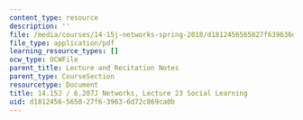 ```yaml
---
content_type: resource
description: ''
file: /media/courses/14-15j-networks-spring-2018/d1812456565027f639636d72c869ca0b_MIT14_15JS18_lec23.pdf
file_type: application/pdf
learning_resource_types: []
ocw_type: OCWFile
parent_title: Lecture and Recitation Notes
parent_type: CourseSection
resourcetype: Document
title: 14.15J / 6.207J Networks, Lecture 23 Social Learning
uid: d1812456-5650-27f6-3963-6d72c869ca0b
---
```

